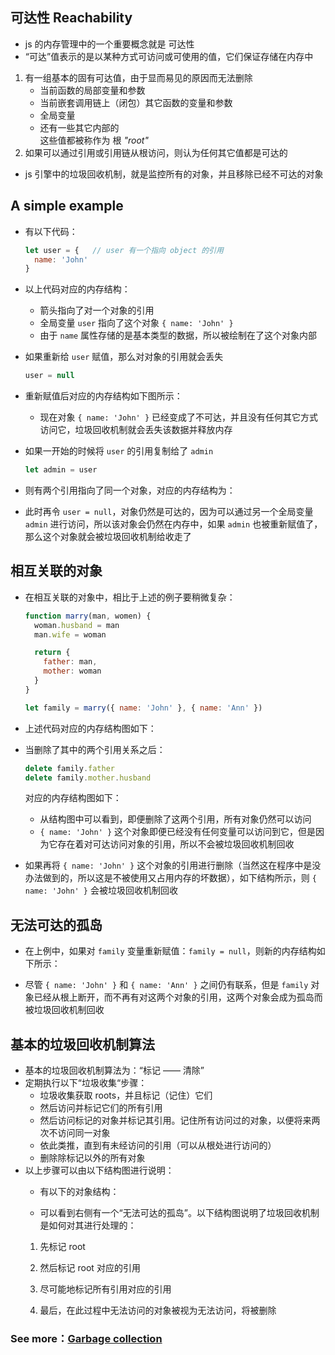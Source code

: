 ## 可达性 Reachability
+ js 的内存管理中的一个重要概念就是 可达性
+ “可达”值表示的是以某种方式可访问或可使用的值，它们保证存储在内存中
1. 有一组基本的固有可达值，由于显而易见的原因而无法删除
   - 当前函数的局部变量和参数
   - 当前嵌套调用链上（闭包）其它函数的变量和参数
   - 全局变量
   - 还有一些其它内部的   
这些值都被称作为 根 *"root"*
2. 如果可以通过引用或引用链从根访问，则认为任何其它值都是可达的
+ js 引擎中的垃圾回收机制，就是监控所有的对象，并且移除已经不可达的对象

## A simple example
+ 有以下代码：
  ```javascript
  let user = {   // user 有一个指向 object 的引用
    name: 'John'
  }
  ```
+ 以上代码对应的内存结构：

  - 箭头指向了对一个对象的引用
  - 全局变量 `user` 指向了这个对象 `{ name: 'John' }`
  - 由于 `name` 属性存储的是基本类型的数据，所以被绘制在了这个对象内部
+ 如果重新给 `user` 赋值，那么对对象的引用就会丢失
  ```javascript
  user = null
  ```
+ 重新赋值后对应的内存结构如下图所示：

  - 现在对象 `{ name: 'John' }` 已经变成了不可达，并且没有任何其它方式访问它，垃圾回收机制就会丢失该数据并释放内存
+ 如果一开始的时候将 `user` 的引用复制给了 `admin`
  ```javascript
  let admin = user
  ```
+ 则有两个引用指向了同一个对象，对应的内存结构为：

+ 此时再令 `user = null`，对象仍然是可达的，因为可以通过另一个全局变量 `admin` 进行访问，所以该对象会仍然在内存中，如果 `admin` 也被重新赋值了，那么这个对象就会被垃圾回收机制给收走了

## 相互关联的对象
+ 在相互关联的对象中，相比于上述的例子要稍微复杂：
  ```javascript
  function marry(man, women) {
    woman.husband = man
    man.wife = woman

    return {
      father: man,
      mother: woman
    }
  }

  let family = marry({ name: 'John' }, { name: 'Ann' })
  ```
+ 上述代码对应的内存结构图如下：

+ 当删除了其中的两个引用关系之后：
  ```javascript
  delete family.father
  delete family.mother.husband
  ```
  对应的内存结构图如下：

  - 从结构图中可以看到，即便删除了这两个引用，所有对象仍然可以访问
  - `{ name: 'John' }` 这个对象即便已经没有任何变量可以访问到它，但是因为它存在着对可达访问对象的引用，所以不会被垃圾回收机制回收
+ 如果再将 `{ name: 'John' }` 这个对象的引用进行删除（当然这在程序中是没办法做到的，所以这是不被使用又占用内存的坏数据），如下结构所示，则 `{ name: 'John' }` 会被垃圾回收机制回收

## 无法可达的孤岛
+ 在上例中，如果对 `family` 变量重新赋值：`family = null`，则新的内存结构如下所示：

+ 尽管 `{ name: 'John' }` 和 `{ name: 'Ann' }` 之间仍有联系，但是 `family` 对象已经从根上断开，而不再有对这两个对象的引用，这两个对象会成为孤岛而被垃圾回收机制回收

## 基本的垃圾回收机制算法
+ 基本的垃圾回收机制算法为：“标记 —— 清除”
+ 定期执行以下“垃圾收集“步骤：
  + 垃圾收集获取 roots，并且标记（记住）它们
  + 然后访问并标记它们的所有引用
  + 然后访问标记的对象并标记其引用。记住所有访问过的对象，以便将来两次不访问同一对象
  + 依此类推，直到有未经访问的引用（可以从根处进行访问的）
  + 删除除标记以外的所有对象
+ 以上步骤可以由以下结构图进行说明：
  + 有以下的对象结构：

  + 可以看到右侧有一个“无法可达的孤岛”。以下结构图说明了垃圾回收机制是如何对其进行处理的：
  1. 先标记 root

  2. 然后标记 root 对应的引用

  3. 尽可能地标记所有引用对应的引用

  4. 最后，在此过程中无法访问的对象被视为无法访问，将被删除


### See more：[Garbage collection](https://javascript.info/garbage-collection)